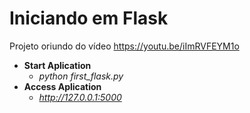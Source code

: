 # Iniciando em Flask

Projeto oriundo do vídeo https://youtu.be/iImRVFEYM1o

- **Start Aplication**
    - *python first_flask.py*
- **Access Aplication**
    - *http://127.0.0.1:5000*
